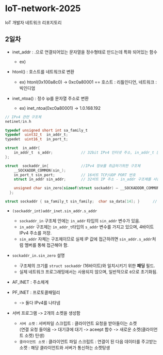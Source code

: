 # IoT-network-2025
IoT 개발자 네트워크 리포지토리

## 2일차

- inet_addr : .으로 연결되어있는 문자열을 정수형태로 만드는데 특화 되어있는 함수
    - ex) 
    
- htonl() : 호스트를 네트워크로 변환
    - ex) htonl(0x100a8c0) -> 0xc0a80001 == 호스트 : 리틀인디언, 네트워크 : 빅인디엄

- inet_ntoa() : 정수 ip를 문자열 주소로 변환
    - ex) inet_ntoa(0xc0a80001) -> 1.0.168.192

```c
// IPv4 관련 구조체
netinet/in.h

typedef unsigned short int sa_family_t
typedef  uint32_t  in_addr_t;
typedet  uint16_t  in_port_t;

struct  in_addr{
    in_addr_t  s_addr;             // 32bit IPv4 인터넷 주소, in_addr_t 는 uint32_t 
};

struct  sockaddr_in{			   //IPv4 정보를 취급하기위한 구조체
    __SOCKADDR_COMMON(sin_);
    in_port_t sin_port;            // 16비트 TCP/UDP PORT 번호
    struct in_addr sin_addr;       // 32비트 IP 주소 - in_addr 구조체를 사용

    unsigned char sin_zero[sizeof(struct sockaddr) – __SOCKADDDR_COMMON_SIZE  - (in_port_t) – (struct in_addr)];   // 16 – 2 - 2 - 4 = 8byte
  };	

struct sockaddr { sa_family_t sin_family;  char sa_data[14]; }      // size : 16byte
```

- `(sockaddr_int)addr_inet.sin_addr.s_addr` 
    - `sockaddr_in` 구조체 안에는 `in_addr` 타입의 `sin_addr` 변수가 있음.
    - `in_addr` 구조체는 `in_addr_t`타입의 `s_addr` 변수를 가지고 있으며, 4바이트 IPv4 주소를 저장.
    - `sin_addr` 자체는 구조체이므로 실제 IP 값에 접근하려면 `sin_addr.s_addr`처럼 멤버를 통해 접근해야 함.

- `sockaddr_in.sin_zero` 설명
    - 구조체의 크기를 `struct sockaddr` (16바이트)와 일치시키기 위한 **패딩** 필드.
    - 실제 네트워크 프로그래밍에서는 사용되지 않으며, 일반적으로 `0`으로 초기화됨.


- AF_INET : 주소체계
- PF_INET : 프로토콜패밀리
    - -> 둘다 IPv4를 나타냄

- 서버 프로그램 -> 2개의 소켓을 생성함
    - `서버 소켓` : 서버파일 스크립트 : 클라이언트 요청을 받아들이는 소켓  
        (연결 요청 들어옴 -> 대기큐에 대기 -> aceept 함수 -> 새로운 소켓(클라이언트 소켓) 탄생)
    - `클라이언트 소켓` : 클라이언트 파일 스크립트 : 연결이 된 다음 데이터를 주고받는 소켓 : 해당 클라이언트와 서버가 통신하는 소켓탕생

